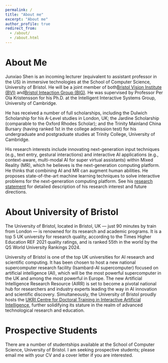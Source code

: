 ```yaml
---
permalink: /
title: "About me"
excerpt: "About me"
author_profile: true
redirect_from: 
  - /about/
  - /about.html
---
```


About Me
======
Junxiao Shen is an incoming lecturer (equivalent to assistant professor in the US) in immersive technologies at the School of Computer Science, University of Bristol. He will be a joint member of both[Bristol Vision Institute (BVI)](https://www.bristol.ac.uk/vision-institute/) and[Bristol Inteaction Group (BIG)](http://biglab.co.uk/). He was supervised by Professor Per Ola Kristensson for his Ph.D. at the Intelligent Interactive Systems Group, University of Cambridge.

He has received a number of full scholarships, including the Dulwich Scholarship for his A-Level studies in London, UK; the Jardine Scholarship (comparable to the Oxford Rhodes Scholar); and the Trinity Mainland China Bursary (having ranked 1st in the college admission test) for his undergraduate and postgraduate studies at Trinity College, University of Cambridge.


His research interests include innovating next-generation input techniques (e.g., text entry, gestural interactions) and interactive AI applications (e.g., context-aware, multi-modal AI for super virtual assistants) within Mixed Reality (MR), which he believes is the next-generation computing platform. He thinks that combining AI and MR can augment human abilities. He proposes state-of-the-art machine learning techniques to solve interactive problems for the next-generation computing platform. See his [research statement](http://shawnshenjx.github.io/files/Research_Statement.pdf) for detailed description of his research interest and future directions.


About University of Bristol
======
The University of Bristol, located in Bristol, UK — just 90 minutes by train from London — is renowned for its research and academic programs. It is a top 5 UK university for research quality, according to the Times Higher Education REF 2021 quality ratings, and is ranked 55th in the world by the QS World University Rankings 2024.

University of Bristol is one of the top UK universities for AI research and scientific computing. It has been chosen to host a new national supercomputer research facility (Isambard-AI supercomputer) focused on artificial intelligence (AI), which will be the most powerful supercomputer in the UK and among the most powerful in Europe. The new Artificial Intelligence Research Resource (AIRR) is set to become a pivotal national hub for researchers and industry experts leading the way in AI innovation and scientific discovery. Simultaneously, the University of Bristol proudly hosts the [UKRI Centre for Doctoral Training in Interactive Artificial Intelligence](https://www.bristol.ac.uk/cdt/interactive-ai/), further solidifying its stature in the realm of advanced technological research and education.





Prospective Students
======
There are a number of studentships available at the School of Computer Science, University of Bristol. 
I am seeking prospective students; please email me with your CV and a cover letter if you are interested.
